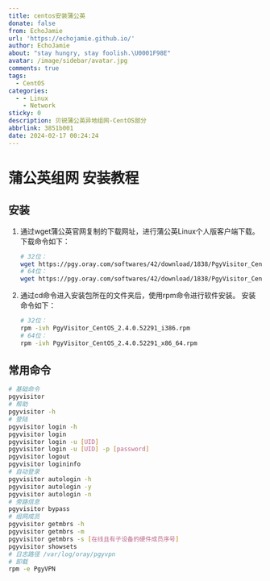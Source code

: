 ```yaml
---
title: centos安装蒲公英
donate: false
from: EchoJamie
url: 'https://echojamie.github.io/'
author: EchoJamie
about: "stay hungry, stay foolish.\U0001F98E"
avatar: /image/sidebar/avatar.jpg
comments: true
tags:
  - CentOS
categories:
  - - Linux
    - Network
sticky: 0
description: 贝锐蒲公英异地组网-CentOS部分
abbrlink: 3851b001
date: 2024-02-17 00:24:24
---
```



# 蒲公英组网 安装教程

## 安装

1. 通过wget蒲公英官网复制的下载网址，进行蒲公英Linux个人版客户端下载。
   下载命令如下：

   ```bash
   # 32位：
   wget https://pgy.oray.com/softwares/42/download/1838/PgyVisitor_CentOS_2.4.0.52291_i386.rpm
   # 64位：
   wget https://pgy.oray.com/softwares/42/download/1838/PgyVisitor_CentOS_2.4.0.52291_x86_64.rpm
   ```

2. 通过cd命令进入安装包所在的文件夹后，使用rpm命令进行软件安装。
   安装命令如下：

   ```bash
   # 32位：
   rpm -ivh PgyVisitor_CentOS_2.4.0.52291_i386.rpm
   # 64位：
   rpm -ivh PgyVisitor_CentOS_2.4.0.52291_x86_64.rpm
   ```

## 常用命令

```bash
# 基础命令
pgyvisitor
# 帮助
pgyvisitor -h
# 登陆
pgyvisitor login -h
pgyvisitor login
pgyvisitor login -u [UID]
pgyvisitor login -u [UID] -p [password]
pgyvisitor logout
pgyvisitor logininfo
# 自动登录
pgyvisitor autologin -h
pgyvisitor autologin -y
pgyvisitor autologin -n
# 旁路信息
pgyvisitor bypass
# 组网成员
pgyvisitor getmbrs -h
pgyvisitor getmbrs -m
pgyvisitor getmbrs -s [在线且有子设备的硬件成员序号]
pgyvisitor showsets
# 日志路径 /var/log/oray/pgyvpn
# 卸载
rpm -e PgyVPN
```
